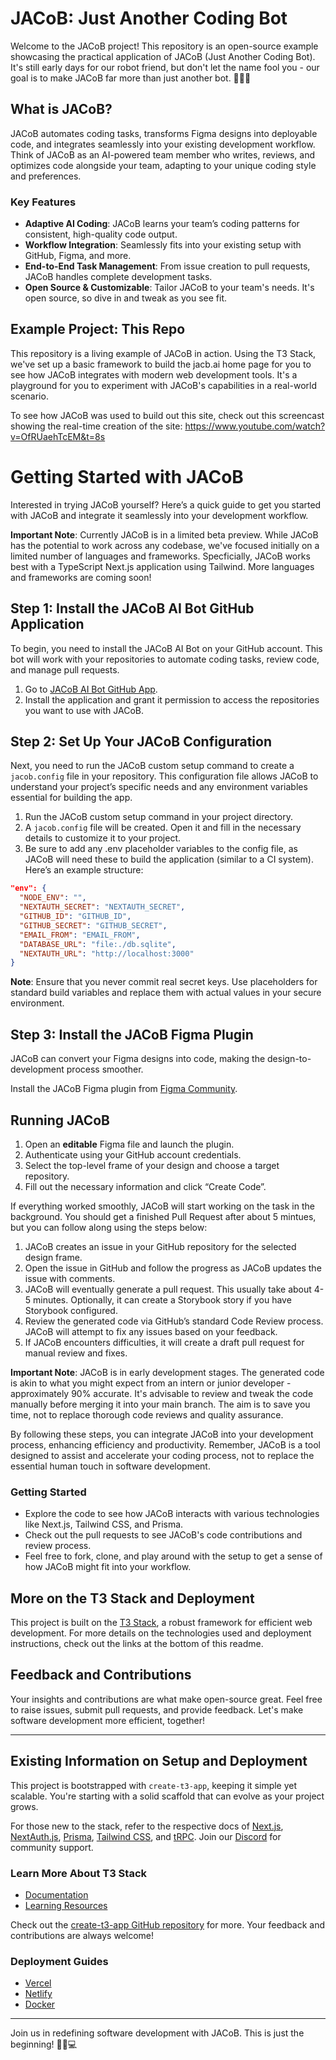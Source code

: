 # JACoB: Just Another Coding Bot

Welcome to the JACoB project! This repository is an open-source example showcasing the practical application of JACoB (Just Another Coding Bot). It's still early days for our robot friend, but don't let the name fool you - our goal is to make JACoB far more than just another bot. 🦾🦾🦾

## What is JACoB?

JACoB automates coding tasks, transforms Figma designs into deployable code, and integrates seamlessly into your existing development workflow. Think of JACoB as an AI-powered team member who writes, reviews, and optimizes code alongside your team, adapting to your unique coding style and preferences.

### Key Features
- **Adaptive AI Coding**: JACoB learns your team’s coding patterns for consistent, high-quality code output.
- **Workflow Integration**: Seamlessly fits into your existing setup with GitHub, Figma, and more.
- **End-to-End Task Management**: From issue creation to pull requests, JACoB handles complete development tasks.
- **Open Source & Customizable**: Tailor JACoB to your team's needs. It's open source, so dive in and tweak as you see fit.

## Example Project: This Repo

This repository is a living example of JACoB in action. Using the T3 Stack, we've set up a basic framework to build the jacb.ai home page for you to see how JACoB integrates with modern web development tools. It's a playground for you to experiment with JACoB's capabilities in a real-world scenario. 

To see how JACoB was used to build out this site, check out this screencast showing the real-time creation of the site: https://www.youtube.com/watch?v=OfRUaehTcEM&t=8s

# Getting Started with JACoB

Interested in trying JACoB yourself? Here’s a quick guide to get you started with JACoB and integrate it seamlessly into your development workflow. 

**Important Note**: Currently JACoB is in a limited beta preview. While JACoB has the potential to work across any codebase, we've focused initially on a limited number of languages and frameworks. Specficially, JACoB works best with a TypeScript Next.js application using Tailwind. More languages and frameworks are coming soon!

## Step 1: Install the JACoB AI Bot GitHub Application

To begin, you need to install the JACoB AI Bot on your GitHub account. This bot will work with your repositories to automate coding tasks, review code, and manage pull requests.

1. Go to [JACoB AI Bot GitHub App](https://github.com/apps/jacob-ai-bot).
2. Install the application and grant it permission to access the repositories you want to use with JACoB.

## Step 2: Set Up Your JACoB Configuration

Next, you need to run the JACoB custom setup command to create a `jacob.config` file in your repository. This configuration file allows JACoB to understand your project’s specific needs and any environment variables essential for building the app. 

1. Run the JACoB custom setup command in your project directory.
2. A `jacob.config` file will be created. Open it and fill in the necessary details to customize it to your project.
3. Be sure to add any .env placeholder variables to the config file, as JACoB will need these to build the application (similar to a CI system). Here’s an example structure:

```json
"env": {
  "NODE_ENV": "",
  "NEXTAUTH_SECRET": "NEXTAUTH_SECRET",
  "GITHUB_ID": "GITHUB_ID",
  "GITHUB_SECRET": "GITHUB_SECRET",
  "EMAIL_FROM": "EMAIL_FROM",
  "DATABASE_URL": "file:./db.sqlite",
  "NEXTAUTH_URL": "http://localhost:3000"
}
```

**Note**: Ensure that you never commit real secret keys. Use placeholders for standard build variables and replace them with actual values in your secure environment.

## Step 3: Install the JACoB Figma Plugin

JACoB can convert your Figma designs into code, making the design-to-development process smoother.

Install the JACoB Figma plugin from [Figma Community](https://www.figma.com/community/plugin/1326684504185921461/jacob-ai-codegen-connector).

## Running JACoB

1. Open an **editable** Figma file and launch the plugin.
2. Authenticate using your GitHub account credentials.
3. Select the top-level frame of your design and choose a target repository.
4. Fill out the necessary information and click “Create Code”.

If everything worked smoothly, JACoB will start working on the task in the background. You should get a finished Pull Request after about 5 mintues, but you can follow along using the steps below:

1. JACoB creates an issue in your GitHub repository for the selected design frame.
2. Open the issue in GitHub and follow the progress as JACoB updates the issue with comments.
3. JACoB will eventually generate a pull request. This usually take about 4-5 minutes. Optionally, it can create a Storybook story if you have Storybook configured.
4. Review the generated code via GitHub’s standard Code Review process. JACoB will attempt to fix any issues based on your feedback.
5. If JACoB encounters difficulties, it will create a draft pull request for manual review and fixes.

**Important Note**: JACoB is in early development stages. The generated code is akin to what you might expect from an intern or junior developer - approximately 90% accurate. It's advisable to review and tweak the code manually before merging it into your main branch. The aim is to save you time, not to replace thorough code reviews and quality assurance.

By following these steps, you can integrate JACoB into your development process, enhancing efficiency and productivity. Remember, JACoB is a tool designed to assist and accelerate your coding process, not to replace the essential human touch in software development.

### Getting Started
- Explore the code to see how JACoB interacts with various technologies like Next.js, Tailwind CSS, and Prisma.
- Check out the pull requests to see JACoB's code contributions and review process.
- Feel free to fork, clone, and play around with the setup to get a sense of how JACoB might fit into your workflow.

## More on the T3 Stack and Deployment

This project is built on the [T3 Stack](https://create.t3.gg/), a robust framework for efficient web development. For more details on the technologies used and deployment instructions, check out the links at the bottom of this readme.

## Feedback and Contributions

Your insights and contributions are what make open-source great. Feel free to raise issues, submit pull requests, and provide feedback. Let's make software development more efficient, together!

---

## Existing Information on Setup and Deployment

This project is bootstrapped with `create-t3-app`, keeping it simple yet scalable. You're starting with a solid scaffold that can evolve as your project grows.

For those new to the stack, refer to the respective docs of [Next.js](https://nextjs.org), [NextAuth.js](https://next-auth.js.org), [Prisma](https://prisma.io), [Tailwind CSS](https://tailwindcss.com), and [tRPC](https://trpc.io). Join our [Discord](https://t3.gg/discord) for community support.

### Learn More About T3 Stack
- [Documentation](https://create.t3.gg/)
- [Learning Resources](https://create.t3.gg/en/faq#what-learning-resources-are-currently-available)

Check out the [create-t3-app GitHub repository](https://github.com/t3-oss/create-t3-app) for more. Your feedback and contributions are always welcome!

### Deployment Guides
- [Vercel](https://create.t3.gg/en/deployment/vercel)
- [Netlify](https://create.t3.gg/en/deployment/netlify)
- [Docker](https://create.t3.gg/en/deployment/docker)

---

Join us in redefining software development with JACoB. This is just the beginning! 🚀🤖💻
